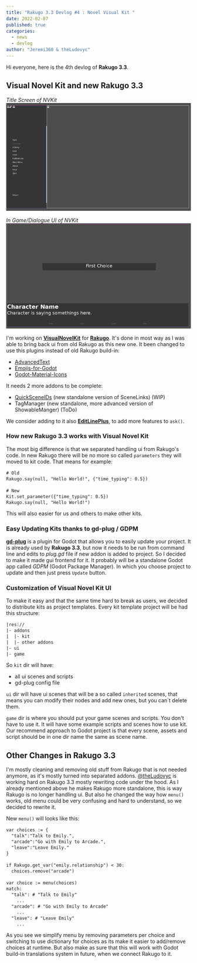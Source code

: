 ```yaml
---
title: "Rakugo 3.3 Devlog #4 : Novel Visual Kit "
date: 2022-02-07
published: true
categories:
  - news
  - devlog
author: "Jeremi360 & theLudovyc"
---
```


Hi everyone, here is the 4th devlog of **Rakugo 3.3**.

## Visual Novel Kit and new Rakugo 3.3

*Title Screen of NVKit*
![](devlog-04/nvkit-main-menu.png)

*In Game/Dialogue UI of NVKit*
![](devlog-04/nvkit-in-game-ui.png)

I'm working on **[VisualNovelKit]** for **[Rakugo]**.
It's done in most way as I was able to bring back ui from old Rakugo as this new one.
It been changed to use this plugins instead of old Rakugo build-in:

- [AdvancedText]
- [Emojis-for-Godot]
- [Godot-Material-Icons]

It needs 2 more addons to be complete:

- [QuickSceneIDs] (new standalone version of SceneLinks) (WIP)
- TagManager (new standalone, more advanced version of ShowableManger) (ToDo)

We consider adding to it also **[EditLinePlus]**, to add more features to `ask()`.

### How new Rakugo 3.3 works with Visual Novel Kit

The most big difference is that we separated handling ui from Rakugo's code.
In new Rakugo there will be no more so called `parameters` they will moved to kit code.
That means for example:
```gdscript
# Old
Rakugo.say(null, "Hello World!", {"time_typing": 0.5})

# New
Kit.set_parameter({"time_typing": 0.5})
Rakugo.say(null, "Hello World!")
```
This will also easier for us and others to make other kits.

### Easy Updating Kits thanks to gd-plug / GDPM

**[gd-plug]** is a plugin for Godot that allows you to easily update your project.
It is already used by **Rakugo 3.3**, but now it needs to be run from command line
 and edits to *plug.gd* file if new addon is added to project.
So I decided to make it made gui frontend for it.
It probably will be a standalone Godot app called *GDPM* (Godot Package Manager).
In which you choose project to update and then just press `Update` button.

### Customization of Visual Novel Kit UI

To make it easy and that the same time hard to break as users, we decided to distribute kits as project templates.
Every kit template project will be had this structure:
```
|res://
|- addons
|  |- kit
|  |- other addons
|- ui
|- game 
```

So `kit` dir will have:

- all ui scenes and scripts
- gd-plug config file

`ui` dir will have ui scenes that will be a so called `inherited` scenes,
that means you can modify their nodes and add new ones, but you can`t delete them.

`game` dir is where you should put your game scenes and scripts.
You don't have to use it. It will have some example scripts and scenes how to use kit.
Our recommend approach to Godot project is that every scene, assets and script should be in one dir name the same as scene name.

## Other Changes in Rakugo 3.3

I'm mostly cleaning and removing old stuff from Rakugo that is not needed anymore, as it's mostly turned into separated addons.
[@theLudovyc] is working hard on Rakugo 3.3 mostly rewriting code under the hood. As I already mentioned above he makes Rakugo more standalone, this is way Rakugo is no longer handling ui.
But also he changed the way how `menu()` works, old menu could be very confusing and hard to understand, so we decided to rewrite it.

New `menu()` will looks like this:
```gdscript
var choices := {
  "talk":"Talk to Emily.",
  "arcade":"Go with Emily to Arcade.",
  "leave":"Leave Emily."
}

if Rakugo.get_var("emily.relationship") < 30:
  choices.remove("arcade")

var choice := menu(choices)
match:
  "talk": # "Talk to Emily"
    ...
  "arcade": # "Go with Emily to Arcade"
    ...
  "leave": # "Leave Emily"
    ...
```

As you see we simplify menu by removing parameters per choice and switching to use dictionary for choices as its make it easier to add/remove choices at runtime. But also make as sure that this will work with Godot build-in translations system in future, when we connect Rakugo to it.



[VisualNovelKit]: https://github.com/rakugoteam/VisualNovelKit 
[Rakugo]: https://github.com/rakugoteam/Rakugo
[AdvancedText]: https://github.com/rakugoteam/AdvancedText
[Emojis-for-Godot]: https://github.com/rakugoteam/Emojis-for-Godot
[Godot-Material-Icons]: https://github.com/rakugoteam/Godot-Material-Icons
[QuickSceneIDs]: https://github.com/rakugoteam/QuickSceneIDs
[EditLinePlus]: https://github.com/MrEliptik/line_edit_plus
[gd-plug]: https://github.com/imjp94/gd-plug
[@theLudovyc]: https://github.com/theludovyc
